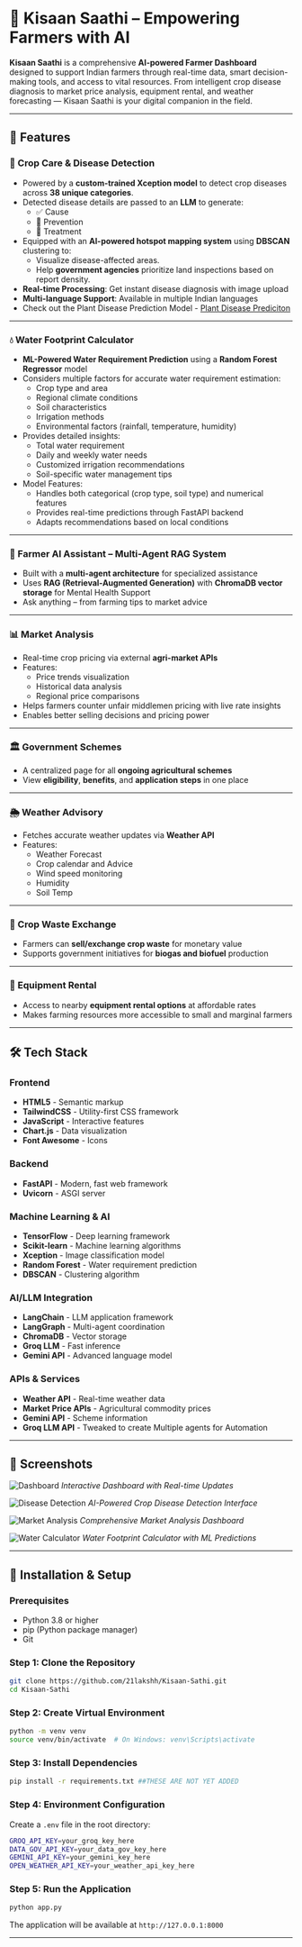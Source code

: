 # 🌾 Kisaan Saathi – Empowering Farmers with AI

**Kisaan Saathi** is a comprehensive **AI-powered Farmer Dashboard** designed to support Indian farmers through real-time data, smart decision-making tools, and access to vital resources. From intelligent crop disease diagnosis to market price analysis, equipment rental, and weather forecasting — Kisaan Saathi is your digital companion in the field.

---

## 🚀 Features

### 🧬 Crop Care & Disease Detection  
- Powered by a **custom-trained Xception model** to detect crop diseases across **38 unique categories**.  
- Detected disease details are passed to an **LLM** to generate:
  - ✅ Cause  
  - 🌱 Prevention  
  - 💊 Treatment  
- Equipped with an **AI-powered hotspot mapping system** using **DBSCAN** clustering to:
  - Visualize disease-affected areas.
  - Help **government agencies** prioritize land inspections based on report density.
- **Real-time Processing**: Get instant disease diagnosis with image upload
- **Multi-language Support**: Available in multiple Indian languages
- Check out the Plant Disease Prediction Model - [Plant Disease Prediciton](https://github.com/21lakshh/Plant-Disease-Prediction)

---

### 💧 Water Footprint Calculator
- **ML-Powered Water Requirement Prediction** using a **Random Forest Regressor** model
- Considers multiple factors for accurate water requirement estimation:
  - Crop type and area
  - Regional climate conditions
  - Soil characteristics
  - Irrigation methods
  - Environmental factors (rainfall, temperature, humidity)
- Provides detailed insights:
  - Total water requirement
  - Daily and weekly water needs
  - Customized irrigation recommendations
  - Soil-specific water management tips
- Model Features:
  - Handles both categorical (crop type, soil type) and numerical features
  - Provides real-time predictions through FastAPI backend
  - Adapts recommendations based on local conditions

---

### 🤖 Farmer AI Assistant – Multi-Agent RAG System  
- Built with a **multi-agent architecture** for specialized assistance
- Uses **RAG (Retrieval-Augmented Generation)** with **ChromaDB vector storage** for Mental Health Support
- Ask anything – from farming tips to market advice

---

### 📊 Market Analysis  
- Real-time crop pricing via external **agri-market APIs**
- Features:
  - Price trends visualization
  - Historical data analysis
  - Regional price comparisons
- Helps farmers counter unfair middlemen pricing with live rate insights
- Enables better selling decisions and pricing power

---

### 🏛️ Government Schemes  
- A centralized page for all **ongoing agricultural schemes**
- View **eligibility**, **benefits**, and **application steps** in one place

---

### 🌦️ Weather Advisory  
- Fetches accurate weather updates via **Weather API**
- Features:
  - Weather Forecast
  - Crop calendar and Advice
  - Wind speed monitoring
  - Humidity 
  - Soil Temp

---

### 🔁 Crop Waste Exchange  
- Farmers can **sell/exchange crop waste** for monetary value
- Supports government initiatives for **biogas and biofuel** production

---

### 🚜 Equipment Rental  
- Access to nearby **equipment rental options** at affordable rates
- Makes farming resources more accessible to small and marginal farmers

---

## 🛠️ Tech Stack

### Frontend
- **HTML5** - Semantic markup
- **TailwindCSS** - Utility-first CSS framework
- **JavaScript** - Interactive features
- **Chart.js** - Data visualization
- **Font Awesome** - Icons

### Backend
- **FastAPI** - Modern, fast web framework
- **Uvicorn** - ASGI server

### Machine Learning & AI
- **TensorFlow** - Deep learning framework
- **Scikit-learn** - Machine learning algorithms
- **Xception** - Image classification model
- **Random Forest** - Water requirement prediction
- **DBSCAN** - Clustering algorithm

### AI/LLM Integration
- **LangChain** - LLM application framework
- **LangGraph** - Multi-agent coordination
- **ChromaDB** - Vector storage
- **Groq LLM** - Fast inference
- **Gemini API** - Advanced language model

### APIs & Services
- **Weather API** - Real-time weather data
- **Market Price APIs** - Agricultural commodity prices
- **Gemini API** - Scheme information
- **Groq LLM API** - Tweaked to create Multiple agents for Automation

---

## 📸 Screenshots  
![Dashboard](Images/image1.png)
*Interactive Dashboard with Real-time Updates*

![Disease Detection](Images/image2.png)
*AI-Powered Crop Disease Detection Interface*

![Market Analysis](Images/image3.png)
*Comprehensive Market Analysis Dashboard*

![Water Calculator](Images/image4.png)
*Water Footprint Calculator with ML Predictions*

---

## 🚀 Installation & Setup

### Prerequisites
- Python 3.8 or higher
- pip (Python package manager)
- Git

### Step 1: Clone the Repository
```bash
git clone https://github.com/21lakshh/Kisaan-Sathi.git   
cd Kisaan-Sathi
```

### Step 2: Create Virtual Environment
```bash
python -m venv venv
source venv/bin/activate  # On Windows: venv\Scripts\activate
```

### Step 3: Install Dependencies
```bash
pip install -r requirements.txt ##THESE ARE NOT YET ADDED
```

### Step 4: Environment Configuration
Create a `.env` file in the root directory:
```bash
GROQ_API_KEY=your_groq_key_here
DATA_GOV_API_KEY=your_data_gov_key_here
GEMINI_API_KEY=your_gemini_key_here
OPEN_WEATHER_API_KEY=your_weather_api_key_here
```

### Step 5: Run the Application
```bash
python app.py
```

The application will be available at `http://127.0.0.1:8000`

---
